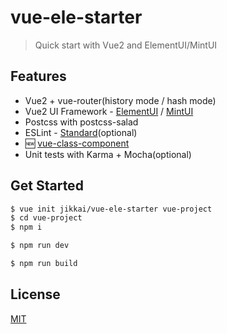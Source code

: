 # vue-ele-starter

> Quick start with Vue2 and ElementUI/MintUI

## Features

* Vue2 + vue-router(history mode / hash mode)
* Vue2 UI Framework - [ElementUI](https://github.com/ElemeFE/element) / [MintUI](https://github.com/ElemeFE/mint-ui)
* Postcss with postcss-salad
* ESLint - [Standard](https://github.com/feross/standard)(optional)
* 🆕 [vue-class-component](https://github.com/vuejs/vue-class-component)
* Unit tests with Karma + Mocha(optional)

## Get Started

```bash
$ vue init jikkai/vue-ele-starter vue-project
$ cd vue-project
$ npm i

$ npm run dev

$ npm run build
```

## License

[MIT](https://github.com/jikkai/vue-ele-starter/blob/master/LICENSE)
